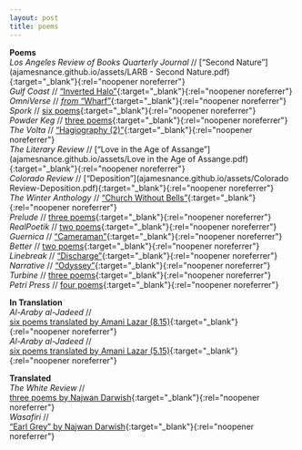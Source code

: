 ```yaml
---
layout: post
title: poems
---
```

**Poems**<br>
*Los Angeles Review of Books Quarterly Journal* // [“Second Nature”](ajamesnance.github.io/assets/LARB - Second Nature.pdf){:target="_blank"}{:rel="noopener noreferrer"}<br>
*Gulf Coast* // [“Inverted Halo”](http://www.gulfcoastmag.org/journal/28.1/inverted-halo/){:target="_blank"}{:rel="noopener noreferrer"}<br>
*OmniVerse* // [*from* “Wharf”](http://omniverse.us/2014-omnidawn-1st2nd-poetry-book-contest-finalists/){:target="_blank"}{:rel="noopener noreferrer"}<br>
*Spork* // [six poems](http://sporkpress.com/sporklet/06_15/nance.htm){:target="_blank"}{:rel="noopener noreferrer"}<br>
*Powder Keg* // [three poems](http://www.powderkegmagazine.com/andrew-nance){:target="_blank"}{:rel="noopener noreferrer"}<br>
*The Volta* // [“Hagiography (2)”](http://www.thevolta.org/twstbs-poem135-anance.html){:target="_blank"}{:rel="noopener noreferrer"}<br>
*The Literary Review* // [“Love in the Age of Assange”](ajamesnance.github.io/assets/Love in the Age of Assange.pdf){:target="_blank"}{:rel="noopener noreferrer"}<br>
*Colorado Review* // [“Deposition”](ajamesnance.github.io/assets/Colorado Review-Deposition.pdf){:target="_blank"}{:rel="noopener noreferrer"}<br>
*The Winter Anthology* // [“Church Without Bells”](https://winteranthology.com/?vol=5&author=nance&title=church-sans){:target="_blank"}{:rel="noopener noreferrer"}<br>
*Prelude* // [three poems](https://preludemag.com/posts/hagiography-3/){:target="_blank"}{:rel="noopener noreferrer"}<br>
*RealPoetik* // [two poems](http://www.realpoetik.club/2014/05/andrew-nance_29.html){:target="_blank"}{:rel="noopener noreferrer"}<br>
*Guernica* // [“Cameraman”](https://www.guernicamag.com/cameraman/){:target="_blank"}{:rel="noopener noreferrer"}<br>
*Better* // [two poems](http://bettermagazine.org/004/andrewnance.html){:target="_blank"}{:rel="noopener noreferrer"}<br>
*Linebreak* // [“Discharge”](https://linebreak.org/poems/discharge/){:target="_blank"}{:rel="noopener noreferrer"}<br>
*Narrative* // [“Odyssey”](http://www.narrativemagazine.com/issues/poems-week-2012-2013/poem-week/odyssey-andrew-nance){:target="_blank"}{:rel="noopener noreferrer"}<br>
*Turbine* // [three poems](http://nzetc.victoria.ac.nz/iiml/turbine/Turbi12/poetry/t1-g1-g1-t14-g1-t1-body-d1.html){:target="_blank"}{:rel="noopener noreferrer"}<br>
*Petri Press* // [four poems](http://www.petripress.org/search/label/Andrew%20Nance){:target="_blank"}{:rel="noopener noreferrer"}<br>

**In Translation**<br>
*Al-Araby al-Jadeed* //<br>
[six poems translated by Amani Lazar (8.15)](https://www.alaraby.co.uk/texts/2015/8/22/%D8%A7%D9%84%D8%B9%D9%88%D8%A7%D8%A1-%D8%A8%D8%B7%D8%B1%D9%82-%D8%B1%D8%B3%D9%85%D9%8A%D8%A9-%D9%81%D9%82%D8%B7){:target="_blank"}{:rel="noopener noreferrer"}<br>
*Al-Araby al-Jadeed* //<br>
[six poems translated by Amani Lazar (5.15)](https://www.alaraby.co.uk/texts/2015/5/13/%D8%A8%D9%85%D8%A7-%D9%8A%D9%83%D9%81%D9%8A-%D9%84%D8%B3%D9%8A%D8%B1%D8%A9){:target="_blank"}{:rel="noopener noreferrer"}<br>

**Translated**<br>
*The White Review* //<br>
[three poems by Najwan Darwish](http://www.thewhitereview.org/issues/the-white-review-no-10/){:target="_blank"}{:rel="noopener noreferrer"}<br>
*Wasafiri* //<br>
[“Earl Grey” by Najwan Darwish](http://www.wasafiri.org/product/wasafiri-issue-80/){:target="_blank"}{:rel="noopener noreferrer"}
